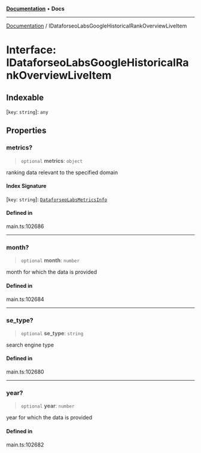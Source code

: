 [**Documentation**](../README.md) • **Docs**

***

[Documentation](../globals.md) / IDataforseoLabsGoogleHistoricalRankOverviewLiveItem

# Interface: IDataforseoLabsGoogleHistoricalRankOverviewLiveItem

## Indexable

 \[`key`: `string`\]: `any`

## Properties

### metrics?

> `optional` **metrics**: `object`

ranking data relevant to the specified domain

#### Index Signature

 \[`key`: `string`\]: [`DataforseoLabsMetricsInfo`](../classes/DataforseoLabsMetricsInfo.md)

#### Defined in

main.ts:102686

***

### month?

> `optional` **month**: `number`

month for which the data is provided

#### Defined in

main.ts:102684

***

### se\_type?

> `optional` **se\_type**: `string`

search engine type

#### Defined in

main.ts:102680

***

### year?

> `optional` **year**: `number`

year for which the data is provided

#### Defined in

main.ts:102682
